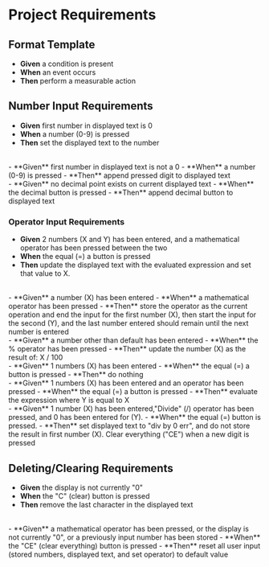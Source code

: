 # Project Requirements

## Format Template

- **Given** a condition is present
- **When** an event occurs
- **Then** perform a measurable action

## Number Input Requirements

- **Given** first number in displayed text is 0
- **When** a number (0-9) is pressed
- **Then** set the displayed text to the number
<br>
- **Given** first number in displayed text is not a 0
- **When** a number (0-9) is pressed
- **Then** append pressed digit to displayed text
<br>
- **Given** no decimal point exists on current displayed text
- **When** the decimal button is pressed
- **Then** append decimal button to displayed text

### Operator Input Requirements

- **Given** 2 numbers (X and Y) has been entered, and a mathematical operator has been pressed between the two
- **When** the equal (=) a button is pressed
- **Then** update the displayed text with the evaluated expression and set that value to X.
<br>
- **Given** a number (X) has been entered
- **When** a mathematical operator has been pressed
- **Then** store the operator as the current operation and end the input for the first number (X), then start the input for the second (Y), and the last number entered should remain until the next number is entered
<br>
- **Given** a number other than default has been entered
- **When** the % operator has been pressed
- **Then** update the number (X) as the result of: X / 100
<br>
- **Given** 1 numbers (X) has been entered
- **When** the equal (=) a button is pressed
- **Then** do nothing
<br>
- **Given** 1 numbers (X) has been entered and an operator has been pressed
- **When** the equal (=) a button is pressed
- **Then** evaluate the expression where Y is equal to X
<br>
- **Given** 1 number (X) has been entered,"Divide" (/) operator has been pressed, and 0 has been entered for (Y).
- **When** the equal (=) button is pressed.
- **Then** set displayed text to "div by 0 err", and do not store the result in first number (X). Clear everything ("CE") when a new digit is pressed

## Deleting/Clearing Requirements

- **Given** the display is not currently "0"
- **When** the "C" (clear) button is pressed
- **Then** remove the last character in the displayed text
<br>
- **Given** a mathematical operator has been pressed, or the display is not currently "0", or a previously input number has been stored
- **When** the "CE" (clear everything) button is pressed
- **Then** reset all user input (stored numbers, displayed text, and set operator) to default value
